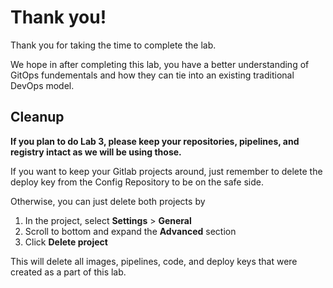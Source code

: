 # Thank you!

Thank you for taking the time to complete the lab.

We hope in after completing this lab, you have a better understanding of GitOps fundementals and how they can tie into an existing traditional DevOps model.

## Cleanup

**If you plan to do Lab 3, please keep your repositories, pipelines, and registry intact as we will be using those.**

If you want to keep your Gitlab projects around, just remember to delete the deploy key from the Config Repository to be on the safe side.

Otherwise, you can just delete both projects by
1. In the project, select **Settings** > **General**
1. Scroll to bottom and expand the **Advanced** section
1. Click **Delete project**

This will delete all images, pipelines, code, and deploy keys that were created as a part of this lab.
